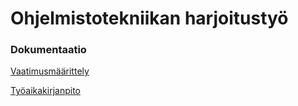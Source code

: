 # Ohjelmistotekniikan harjoitustyö

### Dokumentaatio

[Vaatimusmäärittely](https://github.com/Ronttikasa/ot-harjoitustyo/blob/master/dokumentaatio/vaatimusmaarittely.md)

[Työaikakirjanpito](https://github.com/Ronttikasa/ot-harjoitustyo/blob/master/dokumentaatio/tuntikirjanpito.md)

